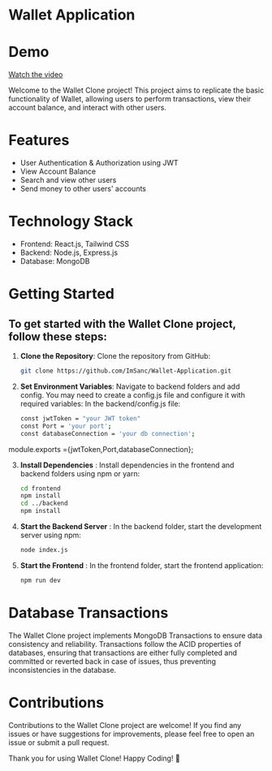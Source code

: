 
# Wallet Application

# Demo 
[Watch the video](https://www.youtube.com/watch?v=HyLWLHT2s4Y)

Welcome to the Wallet Clone project! This project aims to replicate the basic functionality of Wallet, allowing users to perform transactions, view their account balance, and interact with other users.

# Features
- User Authentication & Authorization using JWT
- View Account Balance
- Search and view other users
- Send money to other users' accounts

# Technology Stack
- Frontend: React.js, Tailwind CSS
- Backend: Node.js, Express.js
- Database: MongoDB

# Getting Started

## To get started with the Wallet Clone project, follow these steps:

1. **Clone the Repository**: Clone the repository from GitHub:

   ```bash
   git clone https://github.com/ImSanc/Wallet-Application.git


2. **Set Environment Variables**: Navigate to backend folders and add config. You may need to create a config.js file and configure it with required variables: In the backend/config.js file:

    ```bash
    const jwtToken = "your JWT token"
    const Port = 'your port';
    const databaseConnection = 'your db connection';

module.exports  ={jwtToken,Port,databaseConnection};

3. **Install Dependencies** : Install dependencies in the frontend and backend folders using npm or yarn:

    ```bash
    cd frontend
    npm install
    cd ../backend
    npm install


4. **Start the Backend Server** : In the backend folder, start the development server using npm:
    ```bash
    node index.js

5. **Start the Frontend** : In the frontend folder, start the frontend application:
    ```bash 
    npm run dev

# Database Transactions
The Wallet Clone project implements MongoDB Transactions to ensure data consistency and reliability. Transactions follow the ACID properties of databases, ensuring that transactions are either fully completed and committed or reverted back in case of issues, thus preventing inconsistencies in the database.

# Contributions
Contributions to the Wallet Clone project are welcome! If you find any issues or have suggestions for improvements, please feel free to open an issue or submit a pull request.

Thank you for using Wallet Clone! Happy Coding! 🚀
